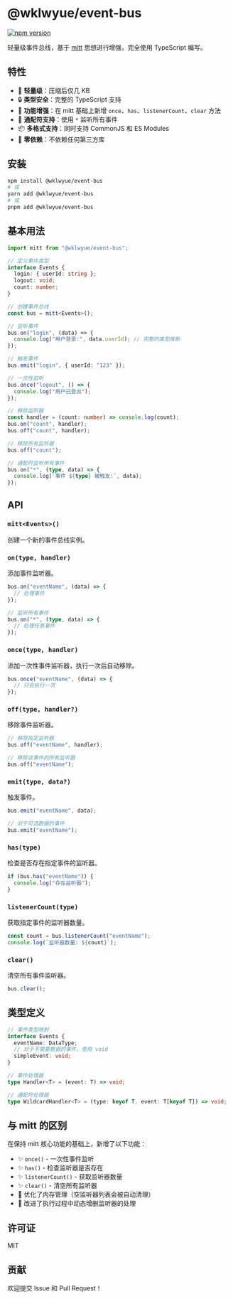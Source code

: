 # @wklwyue/event-bus

[![npm version](https://badge.fury.io/js/@wklwyue%2Fevent-bus.svg)](https://badge.fury.io/js/@wklwyue%2Fevent-bus)

轻量级事件总线，基于 [mitt](https://github.com/developit/mitt) 思想进行增强，完全使用 TypeScript 编写。

## 特性

- 🚀 **轻量级**：压缩后仅几 KB
- 🔒 **类型安全**：完整的 TypeScript 支持
- 🎯 **功能增强**：在 mitt 基础上新增 `once`、`has`、`listenerCount`、`clear` 方法
- 🌟 **通配符支持**：使用 `*` 监听所有事件
- 📦 **多格式支持**：同时支持 CommonJS 和 ES Modules
- 🔄 **零依赖**：不依赖任何第三方库

## 安装

```bash
npm install @wklwyue/event-bus
# 或
yarn add @wklwyue/event-bus
# 或
pnpm add @wklwyue/event-bus
```

## 基本用法

```typescript
import mitt from "@wklwyue/event-bus";

// 定义事件类型
interface Events {
  login: { userId: string };
  logout: void;
  count: number;
}

// 创建事件总线
const bus = mitt<Events>();

// 监听事件
bus.on("login", (data) => {
  console.log("用户登录:", data.userId); // 完整的类型推断
});

// 触发事件
bus.emit("login", { userId: "123" });

// 一次性监听
bus.once("logout", () => {
  console.log("用户已登出");
});

// 移除监听器
const handler = (count: number) => console.log(count);
bus.on("count", handler);
bus.off("count", handler);

// 移除所有监听器
bus.off("count");

// 通配符监听所有事件
bus.on("*", (type, data) => {
  console.log(`事件 ${type} 被触发:`, data);
});
```

## API

### `mitt<Events>()`

创建一个新的事件总线实例。

### `on(type, handler)`

添加事件监听器。

```typescript
bus.on("eventName", (data) => {
  // 处理事件
});

// 监听所有事件
bus.on("*", (type, data) => {
  // 处理任意事件
});
```

### `once(type, handler)`

添加一次性事件监听器，执行一次后自动移除。

```typescript
bus.once("eventName", (data) => {
  // 只会执行一次
});
```

### `off(type, handler?)`

移除事件监听器。

```typescript
// 移除指定监听器
bus.off("eventName", handler);

// 移除该事件的所有监听器
bus.off("eventName");
```

### `emit(type, data?)`

触发事件。

```typescript
bus.emit("eventName", data);

// 对于可选数据的事件
bus.emit("eventName");
```

### `has(type)`

检查是否存在指定事件的监听器。

```typescript
if (bus.has("eventName")) {
  console.log("存在监听器");
}
```

### `listenerCount(type)`

获取指定事件的监听器数量。

```typescript
const count = bus.listenerCount("eventName");
console.log(`监听器数量: ${count}`);
```

### `clear()`

清空所有事件监听器。

```typescript
bus.clear();
```

## 类型定义

```typescript
// 事件类型映射
interface Events {
  eventName: DataType;
  // 对于不需要数据的事件，使用 void
  simpleEvent: void;
}

// 事件处理器
type Handler<T> = (event: T) => void;

// 通配符处理器
type WildcardHandler<T> = (type: keyof T, event: T[keyof T]) => void;
```

## 与 mitt 的区别

在保持 mitt 核心功能的基础上，新增了以下功能：

- ✨ `once()` - 一次性事件监听
- ✨ `has()` - 检查监听器是否存在
- ✨ `listenerCount()` - 获取监听器数量
- ✨ `clear()` - 清空所有监听器
- 🔧 优化了内存管理（空监听器列表会被自动清理）
- 🔧 改进了执行过程中动态增删监听器的处理

## 许可证

MIT

## 贡献

欢迎提交 Issue 和 Pull Request！
